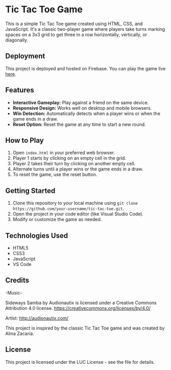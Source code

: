 # Tic Tac Toe Game

This is a simple Tic Tac Toe game created using HTML, CSS, and JavaScript. It's a classic two-player game where players take turns marking spaces on a 3x3 grid to get three in a row horizontally, vertically, or diagonally.

## Deployment

This project is deployed and hosted on Firebase. You can play the game live [here]([https://tic-tac-toe-717de.web.app]).

## Features

- **Interactive Gameplay:** Play against a friend on the same device.
- **Responsive Design:** Works well on desktop and mobile browsers.
- **Win Detection:** Automatically detects when a player wins or when the game ends in a draw.
- **Reset Option:** Reset the game at any time to start a new round.

## How to Play

1. Open `index.html` in your preferred web browser.
2. Player 1 starts by clicking on an empty cell in the grid.
3. Player 2 takes their turn by clicking on another empty cell.
4. Alternate turns until a player wins or the game ends in a draw.
5. To reset the game, use the reset button.

## Getting Started

1. Clone this repository to your local machine using `git clone https://github.com/your-username/tic-tac-toe.git`.
2. Open the project in your code editor (like Visual Studio Code).
3. Modify or customize the game as needed.

## Technologies Used

- HTML5
- CSS3
- JavaScript
- VS Code

## Credits

-Music-

Sideways Samba by Audionautix is licensed under a Creative Commons Attribution 4.0 license. https://creativecommons.org/licenses/by/4.0/

Artist: http://audionautix.com/

This project is inspired by the classic Tic Tac Toe game and was created by Alina Zacaria.

## License

This project is licensed under the LUC License - see the file for details.
